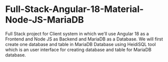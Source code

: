 # Full-Stack-Angular-18-Material-Node-JS-MariaDB
 Full Stack project for Client system in which we'll use  Angular 18 as a Frontend and  Node JS as Backend and MariaDB as a Database.  We will first create one database and table in MariaDB Database using HeidiSQL tool which is an user interface for creating database and table for MariaDB database. 
